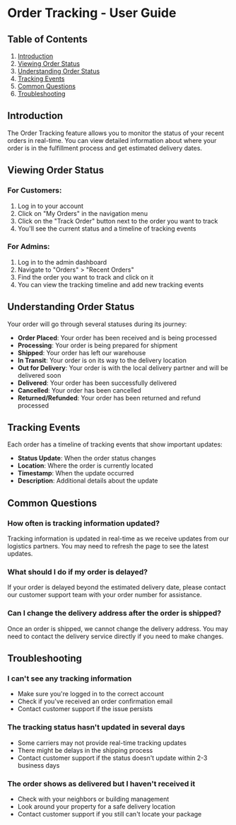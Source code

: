 # Order Tracking - User Guide

## Table of Contents
1. [Introduction](#introduction)
2. [Viewing Order Status](#viewing-order-status)
3. [Understanding Order Status](#understanding-order-status)
4. [Tracking Events](#tracking-events)
5. [Common Questions](#common-questions)
6. [Troubleshooting](#troubleshooting)

## Introduction

The Order Tracking feature allows you to monitor the status of your recent orders in real-time. You can view detailed information about where your order is in the fulfillment process and get estimated delivery dates.

## Viewing Order Status

### For Customers:
1. Log in to your account
2. Click on "My Orders" in the navigation menu
3. Click on the "Track Order" button next to the order you want to track
4. You'll see the current status and a timeline of tracking events

### For Admins:
1. Log in to the admin dashboard
2. Navigate to "Orders" > "Recent Orders"
3. Find the order you want to track and click on it
4. You can view the tracking timeline and add new tracking events

## Understanding Order Status

Your order will go through several statuses during its journey:

- **Order Placed**: Your order has been received and is being processed
- **Processing**: Your order is being prepared for shipment
- **Shipped**: Your order has left our warehouse
- **In Transit**: Your order is on its way to the delivery location
- **Out for Delivery**: Your order is with the local delivery partner and will be delivered soon
- **Delivered**: Your order has been successfully delivered
- **Cancelled**: Your order has been cancelled
- **Returned/Refunded**: Your order has been returned and refund processed

## Tracking Events

Each order has a timeline of tracking events that show important updates:

- **Status Update**: When the order status changes
- **Location**: Where the order is currently located
- **Timestamp**: When the update occurred
- **Description**: Additional details about the update

## Common Questions

### How often is tracking information updated?
Tracking information is updated in real-time as we receive updates from our logistics partners. You may need to refresh the page to see the latest updates.

### What should I do if my order is delayed?
If your order is delayed beyond the estimated delivery date, please contact our customer support team with your order number for assistance.

### Can I change the delivery address after the order is shipped?
Once an order is shipped, we cannot change the delivery address. You may need to contact the delivery service directly if you need to make changes.

## Troubleshooting

### I can't see any tracking information
- Make sure you're logged in to the correct account
- Check if you've received an order confirmation email
- Contact customer support if the issue persists

### The tracking status hasn't updated in several days
- Some carriers may not provide real-time tracking updates
- There might be delays in the shipping process
- Contact customer support if the status doesn't update within 2-3 business days

### The order shows as delivered but I haven't received it
- Check with your neighbors or building management
- Look around your property for a safe delivery location
- Contact customer support if you still can't locate your package
